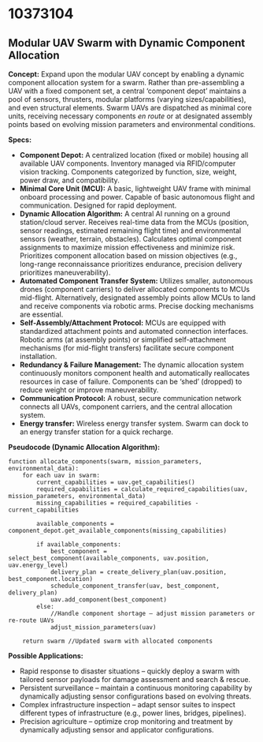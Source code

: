 # 10373104

## Modular UAV Swarm with Dynamic Component Allocation

**Concept:** Expand upon the modular UAV concept by enabling a dynamic component allocation system for a swarm. Rather than pre-assembling a UAV with a fixed component set, a central ‘component depot’ maintains a pool of sensors, thrusters, modular platforms (varying sizes/capabilities), and even structural elements.  Swarm UAVs are dispatched as minimal core units, receiving necessary components *en route* or at designated assembly points based on evolving mission parameters and environmental conditions.

**Specs:**

*   **Component Depot:** A centralized location (fixed or mobile) housing all available UAV components. Inventory managed via RFID/computer vision tracking. Components categorized by function, size, weight, power draw, and compatibility.
*   **Minimal Core Unit (MCU):** A basic, lightweight UAV frame with minimal onboard processing and power. Capable of basic autonomous flight and communication.  Designed for rapid deployment.
*   **Dynamic Allocation Algorithm:** A central AI running on a ground station/cloud server. Receives real-time data from the MCUs (position, sensor readings, estimated remaining flight time) and environmental sensors (weather, terrain, obstacles). Calculates optimal component assignments to maximize mission effectiveness and minimize risk. Prioritizes component allocation based on mission objectives (e.g., long-range reconnaissance prioritizes endurance, precision delivery prioritizes maneuverability).
*   **Automated Component Transfer System:**  Utilizes smaller, autonomous drones (component carriers) to deliver allocated components to MCUs mid-flight. Alternatively, designated assembly points allow MCUs to land and receive components via robotic arms. Precise docking mechanisms are essential.
*   **Self-Assembly/Attachment Protocol:**  MCUs are equipped with standardized attachment points and automated connection interfaces. Robotic arms (at assembly points) or simplified self-attachment mechanisms (for mid-flight transfers) facilitate secure component installation.
*   **Redundancy & Failure Management:** The dynamic allocation system continuously monitors component health and automatically reallocates resources in case of failure.  Components can be ‘shed’ (dropped) to reduce weight or improve maneuverability.
*   **Communication Protocol:**  A robust, secure communication network connects all UAVs, component carriers, and the central allocation system.
* **Energy transfer:** Wireless energy transfer system. Swarm can dock to an energy transfer station for a quick recharge.

**Pseudocode (Dynamic Allocation Algorithm):**

```
function allocate_components(swarm, mission_parameters, environmental_data):
    for each uav in swarm:
        current_capabilities = uav.get_capabilities()
        required_capabilities = calculate_required_capabilities(uav, mission_parameters, environmental_data)
        missing_capabilities = required_capabilities - current_capabilities

        available_components = component_depot.get_available_components(missing_capabilities)

        if available_components:
            best_component = select_best_component(available_components, uav.position, uav.energy_level)
            delivery_plan = create_delivery_plan(uav.position, best_component.location)
            schedule_component_transfer(uav, best_component, delivery_plan)
            uav.add_component(best_component)
        else:
            //Handle component shortage – adjust mission parameters or re-route UAVs
            adjust_mission_parameters(uav)

    return swarm //Updated swarm with allocated components
```

**Possible Applications:**

*   Rapid response to disaster situations – quickly deploy a swarm with tailored sensor payloads for damage assessment and search & rescue.
*   Persistent surveillance – maintain a continuous monitoring capability by dynamically adjusting sensor configurations based on evolving threats.
*   Complex infrastructure inspection – adapt sensor suites to inspect different types of infrastructure (e.g., power lines, bridges, pipelines).
*   Precision agriculture – optimize crop monitoring and treatment by dynamically adjusting sensor and applicator configurations.